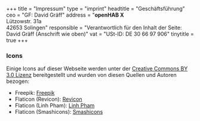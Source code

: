 +++
title = "Impressum"
type = "imprint"
headtitle = "Geschäftsführung"
ceo = "GF: David Gräff"
address = "<b>openHAB X</b><br>Lützowstr. 31a<br>42653 Solingen"
responsible = "Verantwortlich für den Inhalt der Seite: David Gräff (Anschrift wie oben)"
vat = "USt-ID: DE 30 66 97 906"
tinytitle = true
+++

### Icons
Einige Icons auf dieser Webseite werden unter der [Creative Commons BY 3.0 Lizenz](http://creativecommons.org/licenses/by/3.0/) bereitgestellt und wurden von diesen Quellen und Autoren bezogen:

* Freepik: [Freepik](http://www.freepik.com)
* Flaticon (Revicon): [Revicon](https://www.flaticon.com/authors/revicon)
* Flaticon (Linh Pham): [Linh Pham](https://www.flaticon.com/authors/linh-pham)
* Flaticon (Smashicons): [Smashicons](https://www.flaticon.com/authors/smashicons)
